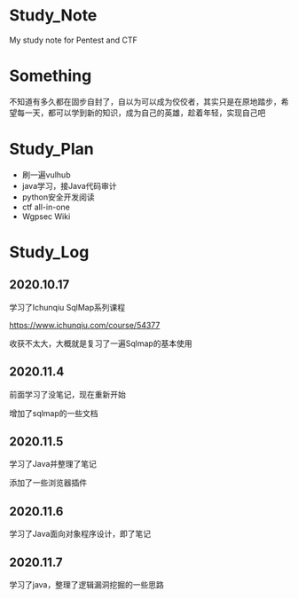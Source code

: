 # Study_Note
My study note for Pentest and CTF 

# Something

不知道有多久都在固步自封了，自以为可以成为佼佼者，其实只是在原地踏步，希望每一天，都可以学到新的知识，成为自己的英雄，趁着年轻，实现自己吧

# Study_Plan

- 刷一遍vulhub
- java学习，接Java代码审计
- python安全开发阅读
- ctf  all-in-one
- Wgpsec Wiki

# Study_Log

## 2020.10.17

学习了Ichunqiu SqlMap系列课程

https://www.ichunqiu.com/course/54377

收获不太大，大概就是复习了一遍Sqlmap的基本使用

## 2020.11.4

前面学习了没笔记，现在重新开始

增加了sqlmap的一些文档

## 2020.11.5

学习了Java并整理了笔记

添加了一些浏览器插件

## 2020.11.6

学习了Java面向对象程序设计，即了笔记

## 2020.11.7

学习了java，整理了逻辑漏洞挖掘的一些思路